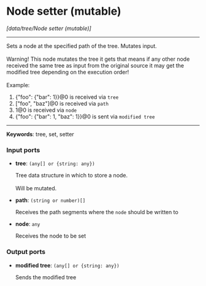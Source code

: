 # Node setter (mutable)

_[data/tree/Node setter (mutable)]_

---

Sets a node at the specified path of the tree. Mutates input.<br>
<br>
Warning! This node mutates the tree it gets that means if any other node received the same tree as input from the original source it may get the modified tree depending on the execution order!<br>
<br>
Example:<br>
1. {"foo": {"bar": 1}}@0 is received via `tree`<br>
2. ["foo", "baz"]@0 is received via `path`<br>
3. 1@0 is received via `node`<br>
4. {"foo": {"bar": 1, "baz": 1}}@0 is sent via `modified tree`<br>

---

__Keywords__: tree, set, setter

### Input ports

* __tree__: ` (any[] or {string: any}) `

    Tree data structure in which to store a node.<br>
    <br>
    Will be mutated.<br>


* __path__: ` (string or number)[] `

    Receives the path segments where the `node` should  be written to<br>


* __node__: ` any `

    Receives the node to be set<br>

### Output ports

* __modified tree__: ` (any[] or {string: any}) `

    Sends the modified tree<br>

